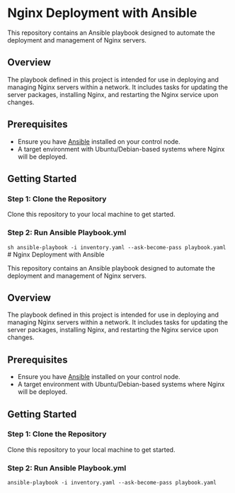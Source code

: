 # Nginx Deployment with Ansible

This repository contains an Ansible playbook designed to automate the deployment and management of Nginx servers.

## Overview

The playbook defined in this project is intended for use in deploying and managing Nginx servers within a network. It includes tasks for updating the server packages, installing Nginx, and restarting the Nginx service upon changes.

## Prerequisites

- Ensure you have [Ansible](https://www.ansible.com/) installed on your control node.
- A target environment with Ubuntu/Debian-based systems where Nginx will be deployed.

## Getting Started

### Step 1: Clone the Repository

Clone this repository to your local machine to get started.

### Step 2: Run Ansible Playbook.yml

``sh
ansible-playbook -i inventory.yaml --ask-become-pass playbook.yaml
``# Nginx Deployment with Ansible

This repository contains an Ansible playbook designed to automate the deployment and management of Nginx servers.

## Overview

The playbook defined in this project is intended for use in deploying and managing Nginx servers within a network. It includes tasks for updating the server packages, installing Nginx, and restarting the Nginx service upon changes.

## Prerequisites

- Ensure you have [Ansible](https://www.ansible.com/) installed on your control node.
- A target environment with Ubuntu/Debian-based systems where Nginx will be deployed.

## Getting Started

### Step 1: Clone the Repository

Clone this repository to your local machine to get started.

### Step 2: Run Ansible Playbook.yml

``
ansible-playbook -i inventory.yaml --ask-become-pass playbook.yaml
``

